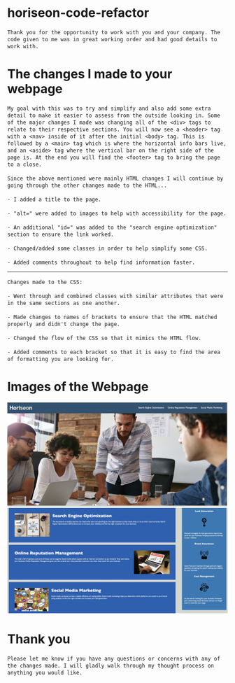 # horiseon-code-refactor

    Thank you for the opportunity to work with you and your company. The code given to me was in great working order and had good details to work with. 

# The changes I made to your webpage

    My goal with this was to try and simplify and also add some extra detail to make it easier to assess from the outside looking in. Some of the major changes I made was changing all of the <div> tags to relate to their respective sections. You will now see a <header> tag with a <nav> inside of it after the initial <body> tag. This is followed by a <main> tag which is where the horizontal info bars live, and an <aside> tag where the vertical bar on the right side of the page is. At the end you will find the <footer> tag to bring the page to a close.

    Since the above mentioned were mainly HTML changes I will continue by going through the other changes made to the HTML...

    - I added a title to the page.

    - "alt=" were added to images to help with accessibility for the page.

    - An additional "id=" was added to the "search engine optimization" section to ensure the link worked.

    - Changed/added some classes in order to help simplify some CSS.

    - Added comments throughout to help find information faster.

   ------------------------- 

    Changes made to the CSS:

    - Went through and combined classes with similar attributes that were in the same sections as one another.

    - Made changes to names of brackets to ensure that the HTML matched properly and didn't change the page.

    - Changed the flow of the CSS so that it mimics the HTML flow.

    - Added comments to each bracket so that it is easy to find the area of formatting you are looking for.

#   Images of the Webpage

  <img src="assets/images/Horiseon.jpg">
  <img src="assets/images/Horiseon2.jpg">


#   Thank you

    Please let me know if you have any questions or concerns with any of the changes made. I will gladly walk through my thought process on anything you would like.




